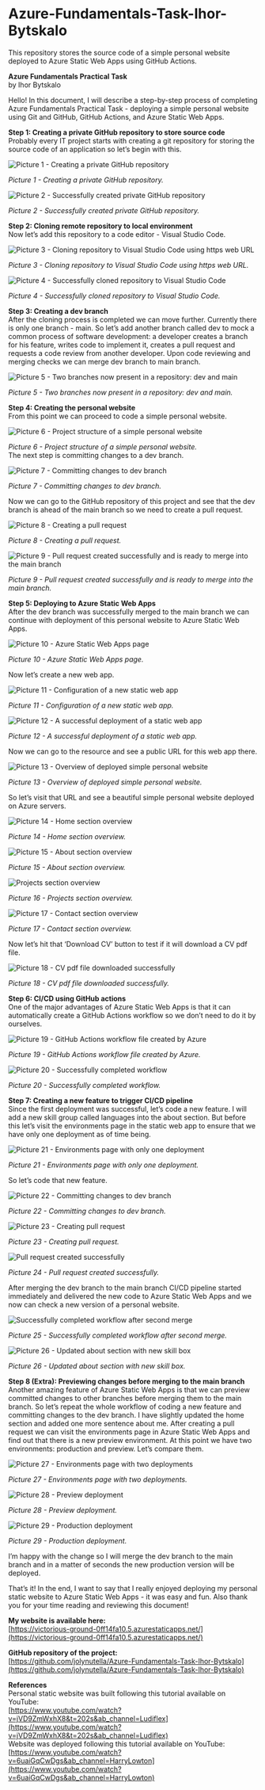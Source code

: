 # Azure-Fundamentals-Task-Ihor-Bytskalo

This repository stores the source code of a simple personal website deployed to Azure Static Web Apps using GitHub Actions.

**Azure Fundamentals Practical Task**  
by Ihor Bytskalo

Hello! In this document, I will describe a step-by-step process of completing Azure Fundamentals Practical Task - deploying a simple personal website using Git and GitHub, GitHub Actions, and Azure Static Web Apps.

**Step 1: Creating a private GitHub repository to store source code**  
Probably every IT project starts with creating a git repository for storing the source code of an application so let’s begin with this.

![Picture 1 - Creating a private GitHub repository](https://github.com/jolynutella/Azure-Fundamentals-Task-Ihor-Bytskalo/assets/49729426/a4c202b4-2c8c-4280-99dc-b147b0e86599)

*Picture 1 - Creating a private GitHub repository.*

![Picture 2 - Successfully created private GitHub repository](https://github.com/jolynutella/Azure-Fundamentals-Task-Ihor-Bytskalo/assets/49729426/5efc0d13-eb49-4b3a-ba86-31db557a53c0)

*Picture 2 - Successfully created private GitHub repository.*

**Step 2: Cloning remote repository to local environment**  
Now let’s add this repository to a code editor - Visual Studio Code.

![Picture 3 - Cloning repository to Visual Studio Code using https web URL](https://github.com/jolynutella/Azure-Fundamentals-Task-Ihor-Bytskalo/assets/49729426/07030196-a858-4659-ac44-cfbc7c48c23b)

*Picture 3 - Cloning repository to Visual Studio Code using https web URL.*

![Picture 4 - Successfully cloned repository to Visual Studio Code](https://github.com/jolynutella/Azure-Fundamentals-Task-Ihor-Bytskalo/assets/49729426/a3cdeb3c-e8e3-47d9-b1cb-18e969923d6d)

*Picture 4 - Successfully cloned repository to Visual Studio Code.*

**Step 3: Creating a dev branch**  
After the cloning process is completed we can move further. Currently there is only one branch - main. So let’s add another branch called dev to mock a common process of software development: a developer creates a branch for his feature, writes code to implement it, creates a pull request and requests a code review from another developer. Upon code reviewing and merging checks we can merge dev branch to main branch.

![Picture 5 - Two branches now present in a repository: dev and main](https://github.com/jolynutella/Azure-Fundamentals-Task-Ihor-Bytskalo/assets/49729426/926a6f4c-7a15-477d-b4af-3ca23024dbbb)

*Picture 5 - Two branches now present in a repository: dev and main.*

**Step 4: Creating the personal website**  
From this point we can proceed to code a simple personal website.

![Picture 6 - Project structure of a simple personal website](https://github.com/jolynutella/Azure-Fundamentals-Task-Ihor-Bytskalo/assets/49729426/6cba4db4-348b-4fa4-b222-7afc2f2df82e)

*Picture 6 - Project structure of a simple personal website.*  
The next step is committing changes to a dev branch.

![Picture 7 - Committing changes to dev branch](https://github.com/jolynutella/Azure-Fundamentals-Task-Ihor-Bytskalo/assets/49729426/a02d591d-e452-4d2d-a0b6-55c0b00d7568)

*Picture 7 - Committing changes to dev branch.*

Now we can go to the GitHub repository of this project and see that the dev branch is ahead of the main branch so we need to create a pull request.

![Picture 8 - Creating a pull request](https://github.com/jolynutella/Azure-Fundamentals-Task-Ihor-Bytskalo/assets/49729426/90d2d86a-37fe-41ee-b3b5-e4b7aaf19c71)

*Picture 8 - Creating a pull request.*

![Picture 9 - Pull request created successfully and is ready to merge into the main branch](https://github.com/jolynutella/Azure-Fundamentals-Task-Ihor-Bytskalo/assets/49729426/d139229d-1f36-4eec-b12a-ab98e55b44b0)

*Picture 9 - Pull request created successfully and is ready to merge into the main branch.*

**Step 5: Deploying to Azure Static Web Apps**  
After the dev branch was successfully merged to the main branch we can continue with deployment of this personal website to Azure Static Web Apps.

![Picture 10 - Azure Static Web Apps page](https://github.com/jolynutella/Azure-Fundamentals-Task-Ihor-Bytskalo/assets/49729426/d73e1ba6-75fd-41cf-8574-2b370e8f8fcf)

*Picture 10 - Azure Static Web Apps page.*

Now let’s create a new web app.

![Picture 11 - Configuration of a new static web app](https://github.com/jolynutella/Azure-Fundamentals-Task-Ihor-Bytskalo/assets/49729426/be4f254a-a933-4be6-aacc-cf66833d56cb)

*Picture 11 - Configuration of a new static web app.*

![Picture 12 - A successful deployment of a static web app](https://github.com/jolynutella/Azure-Fundamentals-Task-Ihor-Bytskalo/assets/49729426/d868c2b8-f643-4c59-8d55-3a1bfc3f2f3b)

*Picture 12 - A successful deployment of a static web app.*

Now we can go to the resource and see a public URL for this web app there.

![Picture 13 - Overview of deployed simple personal website](https://github.com/jolynutella/Azure-Fundamentals-Task-Ihor-Bytskalo/assets/49729426/8fa92983-cb9a-468c-bd4f-bd7fc0e8287b)

*Picture 13 - Overview of deployed simple personal website.*

So let’s visit that URL and see a beautiful simple personal website deployed on Azure servers.

![Picture 14 - Home section overview](https://github.com/jolynutella/Azure-Fundamentals-Task-Ihor-Bytskalo/assets/49729426/b9d82e44-17c9-4300-a2ae-ab71770f2ddf)

*Picture 14 - Home section overview.*

![Picture 15 - About section overview](https://github.com/jolynutella/Azure-Fundamentals-Task-Ihor-Bytskalo/assets/49729426/730af9ca-4ab1-4ffa-b363-0d19505f5358)

*Picture 15 - About section overview.*

![Projects section overview](https://github.com/jolynutella/Azure-Fundamentals-Task-Ihor-Bytskalo/assets/49729426/eea30c1b-83f0-40ac-b736-912b769fdc37)

*Picture 16 - Projects section overview.*

![Picture 17 - Contact section overview](https://github.com/jolynutella/Azure-Fundamentals-Task-Ihor-Bytskalo/assets/49729426/a44a88b7-c04f-4a87-bafb-a219a8c2c1ba)

*Picture 17 - Contact section overview.*

Now let’s hit that ‘Download CV’ button to test if it will download a CV pdf file.

![Picture 18 - CV pdf file downloaded successfully](https://github.com/jolynutella/Azure-Fundamentals-Task-Ihor-Bytskalo/assets/49729426/f384fe77-bc1e-46a8-81f5-001e6c9e195e)

*Picture 18 - CV pdf file downloaded successfully.*

**Step 6: CI/CD using GitHub actions**  
One of the major advantages of Azure Static Web Apps is that it can automatically create a GitHub Actions workflow so we don’t need to do it by ourselves.

![Picture 19 - GitHub Actions workflow file created by Azure](https://github.com/jolynutella/Azure-Fundamentals-Task-Ihor-Bytskalo/assets/49729426/87451cc3-8a7c-4c96-b29d-d96c1dffa0e0)

*Picture 19 - GitHub Actions workflow file created by Azure.*

![Picture 20 - Successfully completed workflow](https://github.com/jolynutella/Azure-Fundamentals-Task-Ihor-Bytskalo/assets/49729426/f5f4442b-0bdf-42ed-8215-9dbf0b6f2ac0)

*Picture 20 - Successfully completed workflow.*

**Step 7: Creating a new feature to trigger CI/CD pipeline**  
Since the first deployment was successful, let’s code a new feature. I will add a new skill group called languages into the about section. But before this let’s visit the environments page in the static web app to ensure that we have only one deployment as of time being.

![Picture 21 - Environments page with only one deployment](https://github.com/jolynutella/Azure-Fundamentals-Task-Ihor-Bytskalo/assets/49729426/5449dcf0-92b0-4a91-8d70-5729923f9673)

*Picture 21 - Environments page with only one deployment.*

So let’s code that new feature.

![Picture 22 - Committing changes to dev branch](https://github.com/jolynutella/Azure-Fundamentals-Task-Ihor-Bytskalo/assets/49729426/f0d044a7-d380-4de3-a053-65112131a092)

*Picture 22 - Committing changes to dev branch.*

![Picture 23 - Creating pull request](https://github.com/jolynutella/Azure-Fundamentals-Task-Ihor-Bytskalo/assets/49729426/0396bbc8-4454-4c66-957c-8eb799fd5403)

*Picture 23 - Creating pull request.*

![Pull request created successfully](https://github.com/jolynutella/Azure-Fundamentals-Task-Ihor-Bytskalo/assets/49729426/d1a62d48-f24a-47f2-938b-1adec48f7f0a)

*Picture 24 - Pull request created successfully.*

After merging the dev branch to the main branch CI/CD pipeline started immediately and delivered the new code to Azure Static Web Apps and we now can check a new version of a personal website.

![Successfully completed workflow after second merge](https://github.com/jolynutella/Azure-Fundamentals-Task-Ihor-Bytskalo/assets/49729426/639f33a7-b488-4262-9f4b-65d41e930a84)

*Picture 25 - Successfully completed workflow after second merge.*

![Picture 26 - Updated about section with new skill box](https://github.com/jolynutella/Azure-Fundamentals-Task-Ihor-Bytskalo/assets/49729426/3ee7661c-22c7-415f-8235-9120ec8e4cf4)

*Picture 26 - Updated about section with new skill box.*

**Step 8 (Extra): Previewing changes before merging to the main branch**  
Another amazing feature of Azure Static Web Apps is that we can preview committed changes to other branches before merging them to the main branch. So let’s repeat the whole workflow of coding a new feature and committing changes to the dev branch. I have slightly updated the home section and added one more sentence about me. After creating a pull request we can visit the environments page in Azure Static Web Apps and find out that there is a new preview environment. At this point we have two environments: production and preview. Let’s compare them.

![Picture 27 - Environments page with two deployments](https://github.com/jolynutella/Azure-Fundamentals-Task-Ihor-Bytskalo/assets/49729426/e27d2bf6-f231-4401-81df-361d4b6c2b1c)

*Picture 27 - Environments page with two deployments.*

![Picture 28 - Preview deployment](https://github.com/jolynutella/Azure-Fundamentals-Task-Ihor-Bytskalo/assets/49729426/47dd3950-cf1c-4ca5-8397-cb63a06a90db)

*Picture 28 - Preview deployment.*

![Picture 29 - Production deployment](https://github.com/jolynutella/Azure-Fundamentals-Task-Ihor-Bytskalo/assets/49729426/9bb36a05-0ded-48dd-9e85-950c0363ce4c)

*Picture 29 - Production deployment.*

I’m happy with the change so I will merge the dev branch to the main branch and in a matter of seconds the new production version will be deployed.

That’s it! In the end, I want to say that I really enjoyed deploying my personal static website to Azure Static Web Apps - it was easy and fun. Also thank you for your time reading and reviewing this document!

**My website is available here:**  
[https://victorious-ground-0ff14fa10.5.azurestaticapps.net/](https://victorious-ground-0ff14fa10.5.azurestaticapps.net/)

**GitHub repository of the project:**  
[https://github.com/jolynutella/Azure-Fundamentals-Task-Ihor-Bytskalo](https://github.com/jolynutella/Azure-Fundamentals-Task-Ihor-Bytskalo)

**References**  
Personal static website was built following this tutorial available on YouTube:  
[https://www.youtube.com/watch?v=jVD9ZmWxhX8&t=202s&ab_channel=Ludiflex](https://www.youtube.com/watch?v=jVD9ZmWxhX8&t=202s&ab_channel=Ludiflex)  
Website was deployed following this tutorial available on YouTube:  
[https://www.youtube.com/watch?v=6uaiGqCwDgs&ab_channel=HarryLowton](https://www.youtube.com/watch?v=6uaiGqCwDgs&ab_channel=HarryLowton)

